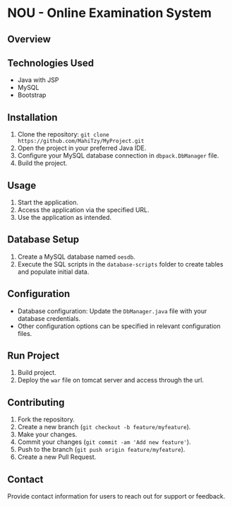 # NOU - Online Examination System
## Overview

## Technologies Used

- Java with JSP
- MySQL
- Bootstrap

## Installation

1. Clone the repository: `git clone https://github.com/MahiTzy/MyProject.git`
2. Open the project in your preferred Java IDE.
3. Configure your MySQL database connection in  `dbpack.DbManager` file.
4. Build the project.

## Usage

1. Start the application.
2. Access the application via the specified URL.
3. Use the application as intended.

## Database Setup

1. Create a MySQL database named `oesdb`.
2. Execute the SQL scripts in the `database-scripts` folder to create tables and populate initial data.

## Configuration

- Database configuration: Update the `DbManager.java` file with your database credentials.
- Other configuration options can be specified in relevant configuration files.

## Run Project

1. Build project.
2. Deploy the `war` file on tomcat server and access through the url.

## Contributing

1. Fork the repository.
2. Create a new branch (`git checkout -b feature/myfeature`).
3. Make your changes.
4. Commit your changes (`git commit -am 'Add new feature'`).
5. Push to the branch (`git push origin feature/myfeature`).
6. Create a new Pull Request.


## Contact

Provide contact information for users to reach out for support or feedback.

